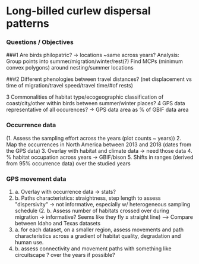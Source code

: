 # Long-billed curlew dispersal patterns

### Questions / Objectives

###1 Are birds philopatric? -> locations ~same across years?
  Analysis: Group points into summer/migration/winter/rest(?)
            Find MCPs (minimum convex polygons) around nesting/summer locations

###2 Different phenologies between travel distances? (net displacement vs time of migration/travel speed/travel time/#of rests)

3 Commonalities of habitat type/ecogeographic classification of coast/city/other within birds between summer/winter places?
4 GPS data representative of all occurences? -> GPS data area as % of GBIF data area




### Occurrence data
(1. Assess the sampling effort across the years (plot counts ~ years))
2. Map the occurrences in North America between 2013 and 2018 (dates from the GPS data)
3. Overlay with habitat and climate data -> need those data
4. % habitat occupation across years -> GBIF/bison
5. Shifts in ranges (derived from 95% occurrence data) over the studied years

### GPS movement data
1. a. Overlay with occurrence data -> stats?
1. b. Paths characteristics: straightness, step length to assess "dispersivity" -> not informative, especially w/ heterogeneous sampling schedule
(2. b. Assess number of habitats crossed over during migration -> informative? Seems like they fly ± straight line)
--> Compare between Idaho and Texas datasets
3. a. for each dataset, on a smaller region, assess movements and path characteristics across a gradient of habitat quality, degradation and human use.
3. b. assess connectivity and movement paths with something like circuitscape ? over the years if possible?



